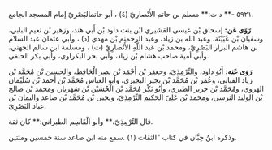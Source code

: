 ٥٩٢١ -** د ت:** مسلم بن حاتم الأَنْصارِيّ (٤) ، أبو حاتمالبَصْرِيّ إمام المسجد الجامع.

**رَوَى عَن:** إسحاق بْن عيسى القشيري ابْن بنت داود بْن أَبي هند، وزهير بْن نعيم البابي، وسفيان بْن عُيَيْنَة، وعبد الله بن زياد، وعبد الرحمنم بْن مهدي (د) ، وأبي عثمان عبد السلام بن هاشم البزار البَصْرِيّ، ومحمد بْن عَبد اللَّهِ الأَنْصارِيّ (ت) ، ومسلمة ابن سالم الجهني، وأبي أمية صاحب هشام بْن زياد، وأبي بحر البكراوي، وأبي بكر الحنفي.

**رَوَى عَنه:** أَبُو داود، والتِّرْمِذِيّ، وجعفر بْن أَحْمَد بْن نصر الْحَافِظ، والحسين بْن مُحَمَّد بْن زياد القباني، وعُمَر بْن مُحَمَّد بْن بجير البجيري، وأبو العباس مُحَمَّد بْن أحمد بْن سُلَيْمان الهروي، ومُحَمَّد بْن جرير الطبري، وأَبُو بَكْر مُحَمَّد بْن الْحُسَيْن بْن شهريار، ومحمد بْن صالح بْن الوليد النرسي، ومحمد بْن عَلِيّ الحكيم التِّرْمِذِيّ، ويحيى بْن مُحَمَّد بْن صاعد واليمان بْن عباد البَصْرِيّ.

قال التِّرْمِذِيّ،** وأبو الْقَاسِم الطبراني:** كان ثقة.

وذكره ابنُ حِبَّان في كتاب "الثقات (١) .سمع منه ابن صاعد سنة خمسين ومئتين.